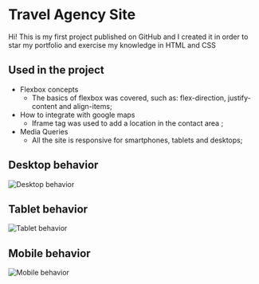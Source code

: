 # Travel Agency Site

Hi! This is my first project published on GitHub and I created it in order to star my portfolio and exercise my knowledge in HTML and CSS


## Used in the project

- Flexbox concepts
	- The basics of flexbox was covered, such as: flex-direction, justify-content and align-items;
- How to integrate with google maps
	- Iframe tag was used to add a location in the contact area ;
- Media Queries
	- All the site is responsive for smartphones, tablets and desktops;

## Desktop behavior

![Desktop behavior](https://github.com/pedrogutierresbr/site-viajem/blob/main/gifs/gif-desktop.gif?raw=true)

## Tablet behavior

![Tablet behavior](https://github.com/pedrogutierresbr/site-viajem/blob/main/gifs/gif-tablet.gif?raw=true)

## Mobile behavior

![Mobile behavior](https://github.com/pedrogutierresbr/site-viajem/blob/main/gifs/gif-mobile.gif?raw=true)